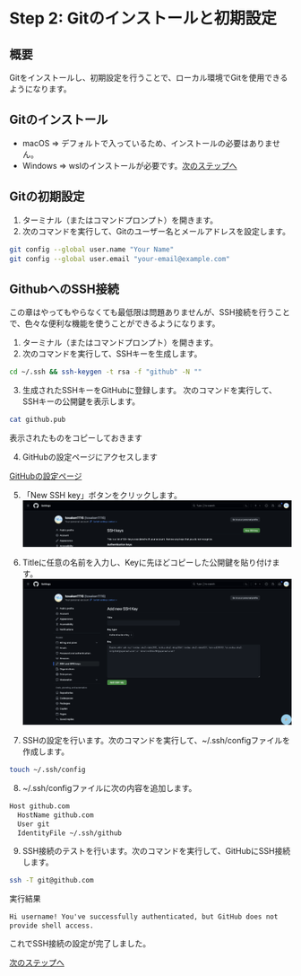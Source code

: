 # Step 2: Gitのインストールと初期設定

## 概要
Gitをインストールし、初期設定を行うことで、ローカル環境でGitを使用できるようになります。

## Gitのインストール
- macOS
=> デフォルトで入っているため、インストールの必要はありません。
- Windows
=> wslのインストールが必要です。[次のステップへ](./step2-windows.md)
## Gitの初期設定

1. ターミナル（またはコマンドプロンプト）を開きます。
2. 次のコマンドを実行して、Gitのユーザー名とメールアドレスを設定します。

```bash
git config --global user.name "Your Name"
git config --global user.email "your-email@example.com"
```

## GithubへのSSH接続
この章はやってもやらなくても最低限は問題ありませんが、SSH接続を行うことで、色々な便利な機能を使うことができるようになります。

1. ターミナル（またはコマンドプロンプト）を開きます。
2. 次のコマンドを実行して、SSHキーを生成します。

```bash
cd ~/.ssh && ssh-keygen -t rsa -f "github" -N ""
```

3. 生成されたSSHキーをGitHubに登録します。
次のコマンドを実行して、SSHキーの公開鍵を表示します。

```bash
cat github.pub
```

表示されたものをコピーしておきます

4. GitHubの設定ページにアクセスします

[GitHubの設定ページ](https://github.com/settings/keys)

5. 「New SSH key」ボタンをクリックします。
![New SSH key](./images/6.png)


6. Titleに任意の名前を入力し、Keyに先ほどコピーした公開鍵を貼り付けます。
![input title](./images/7.png)


7. SSHの設定を行います。次のコマンドを実行して、~/.ssh/configファイルを作成します。

```bash
touch ~/.ssh/config
```

8. ~/.ssh/configファイルに次の内容を追加します。

```
Host github.com
  HostName github.com
  User git
  IdentityFile ~/.ssh/github
```

9. SSH接続のテストを行います。次のコマンドを実行して、GitHubにSSH接続します。

```bash
ssh -T git@github.com
```

実行結果
```
Hi username! You've successfully authenticated, but GitHub does not provide shell access.
```

これでSSH接続の設定が完了しました。

[次のステップへ](./step3.md)